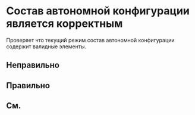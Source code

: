 # Состав автономной конфигурации является корректным

Проверяет что текущий режим состав автономной конфигурации содержит валидные элементы.

## Неправильно

## Правильно

## См.
